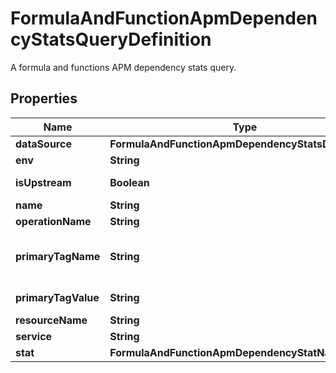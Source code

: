 

# FormulaAndFunctionApmDependencyStatsQueryDefinition

A formula and functions APM dependency stats query.

## Properties

Name | Type | Description | Notes
------------ | ------------- | ------------- | -------------
**dataSource** | **FormulaAndFunctionApmDependencyStatsDataSource** |  | 
**env** | **String** | APM environment. | 
**isUpstream** | **Boolean** | Determines whether stats for upstream or downstream dependencies should be queried. |  [optional]
**name** | **String** | Name of query to use in formulas. |  [optional]
**operationName** | **String** | Name of operation on service. | 
**primaryTagName** | **String** | The name of the second primary tag used within APM; required when &#x60;primary_tag_value&#x60; is specified. See https://docs.datadoghq.com/tracing/guide/setting_primary_tags_to_scope/#add-a-second-primary-tag-in-datadog. |  [optional]
**primaryTagValue** | **String** | Filter APM data by the second primary tag. &#x60;primary_tag_name&#x60; must also be specified. |  [optional]
**resourceName** | **String** | APM resource. | 
**service** | **String** | APM service. | 
**stat** | **FormulaAndFunctionApmDependencyStatName** |  | 



